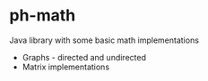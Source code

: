 ph-math
========

Java library with some basic math implementations

  * Graphs - directed and undirected
  * Matrix implementations
